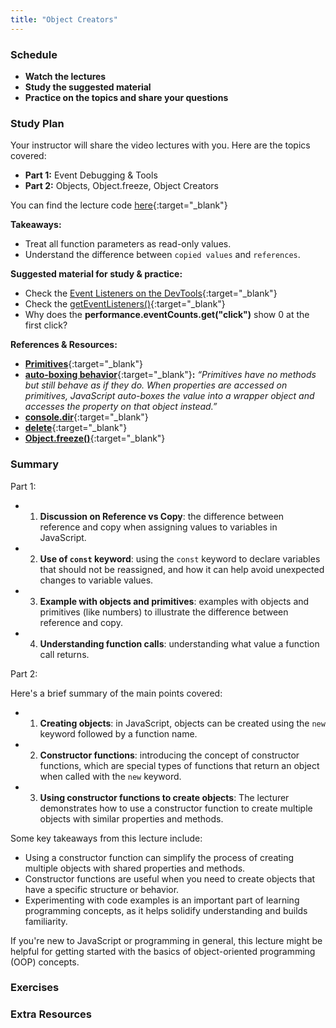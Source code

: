 ```yaml
---
title: "Object Creators"
---
```


### Schedule

  - **Watch the lectures**
  - **Study the suggested material**
  - **Practice on the topics and share your questions**

### Study Plan

  Your instructor will share the video lectures with you. Here are the topics covered:

  - **Part 1:** Event Debugging & Tools
  - **Part 2:** Objects, Object.freeze, Object Creators

  You can find the lecture code [here](https://github.com/in-tech-gration/WDX-180/tree/main/curriculum/week16/assets/code/day03){:target="_blank"}

  **Takeaways:** 
  
  - Treat all function parameters as read-only values.
  - Understand the difference between `copied values` and `references`.

  **Suggested material for study & practice:**

  - Check the [Event Listeners on the DevTools](https://umaar.com/dev-tips/24-view-event-listeners/){:target="_blank"}  
  - Check the [getEventListeners()](https://developer.chrome.com/docs/devtools/console/utilities#getEventListeners-function){:target="_blank"}  
  - Why does the **performance.eventCounts.get("click")** show 0 at the first click?

  **References & Resources:**

  - [**Primitives**](https://developer.mozilla.org/en-US/docs/Glossary/Primitive){:target="_blank"}  
  - [**auto-boxing behavior**](https://developer.mozilla.org/en-US/docs/Glossary/Primitive){:target="_blank"}**:** *“Primitives have no methods but still behave as if they do. When properties are accessed on primitives, JavaScript auto-boxes the value into a wrapper object and accesses the property on that object instead.”*  
  - [**console.dir**](https://developer.mozilla.org/en-US/docs/Web/API/console/dir_static){:target="_blank"}  
  - [**delete**](https://developer.mozilla.org/en-US/docs/Web/JavaScript/Reference/Operators/delete){:target="_blank"}  
  - [**Object.freeze()**](https://developer.mozilla.org/en-US/docs/Web/JavaScript/Reference/Global_Objects/Object/freeze){:target="_blank"}

### Summary

Part 1:

- 1. **Discussion on Reference vs Copy**: the difference between reference and copy when assigning values to variables in JavaScript.

- 2. **Use of `const` keyword**: using the `const` keyword to declare variables that should not be reassigned, and how it can help avoid unexpected changes to variable values.

- 3. **Example with objects and primitives**: examples with objects and primitives (like numbers) to illustrate the difference between reference and copy.

- 4. **Understanding function calls**: understanding what value a function call returns.

Part 2:

Here's a brief summary of the main points covered:

- 1. **Creating objects**: in JavaScript, objects can be created using the `new` keyword followed by a function name.

- 2. **Constructor functions**: introducing the concept of constructor functions, which are special types of functions that return an object when called with the `new` keyword.

- 3. **Using constructor functions to create objects**: The lecturer demonstrates how to use a constructor function to create multiple objects with similar properties and methods.

Some key takeaways from this lecture include:

* Using a constructor function can simplify the process of creating multiple objects with shared properties and methods.
* Constructor functions are useful when you need to create objects that have a specific structure or behavior.
* Experimenting with code examples is an important part of learning programming concepts, as it helps solidify understanding and builds familiarity.

If you're new to JavaScript or programming in general, this lecture might be helpful for getting started with the basics of object-oriented programming (OOP) concepts.

### Exercises

### Extra Resources